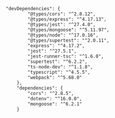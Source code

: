     "devDependencies": {
            "@types/cors": "^2.8.12",
            "@types/express": "^4.17.13",
            "@types/jest": "^27.4.0",
            "@types/mongoose": "^5.11.97",
            "@types/node": "^17.0.16",
            "@types/supertest": "^2.0.11",
            "express": "^4.17.2",
            "jest": "^27.5.1",
            "jest-runner-tsc": "^1.6.0",
            "supertest": "^6.2.2",
            "ts-node-dev": "^1.1.8",
            "typescript": "^4.5.5",
            "webpack": "^5.68.0"
        },
        "dependencies": {
            "cors": "^2.8.5",
            "dotenv": "^16.0.0",
            "mongoose": "^6.2.1"
        }
